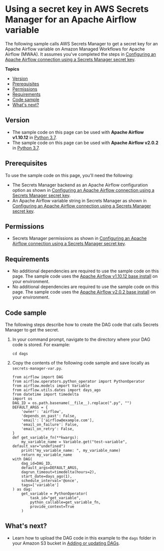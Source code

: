 # Using a secret key in AWS Secrets Manager for an Apache Airflow variable<a name="samples-secrets-manager-var"></a>

The following sample calls AWS Secrets Manager to get a secret key for an Apache Airflow variable on Amazon Managed Workflows for Apache Airflow \(MWAA\)\. It assumes you've completed the steps in [Configuring an Apache Airflow connection using a Secrets Manager secret key](connections-secrets-manager.md)\.

**Topics**
+ [Version](#samples-secrets-manager-var-version)
+ [Prerequisites](#samples-secrets-manager-var-prereqs)
+ [Permissions](#samples-secrets-manager-var-permissions)
+ [Requirements](#samples-hive-dependencies)
+ [Code sample](#samples-secrets-manager-var-code)
+ [What's next?](#samples-secrets-manager-var-next-up)

## Version<a name="samples-secrets-manager-var-version"></a>
+ The sample code on this page can be used with **Apache Airflow v1\.10\.12** in [Python 3\.7](https://www.python.org/dev/peps/pep-0537/)\.
+ The sample code on this page can be used with **Apache Airflow v2\.0\.2** in [Python 3\.7](https://www.python.org/dev/peps/pep-0537/)\.

## Prerequisites<a name="samples-secrets-manager-var-prereqs"></a>

To use the sample code on this page, you'll need the following:
+ The Secrets Manager backend as an Apache Airflow configuration option as shown in [Configuring an Apache Airflow connection using a Secrets Manager secret key](connections-secrets-manager.md)\.
+ An Apache Airflow variable string in Secrets Manager as shown in [Configuring an Apache Airflow connection using a Secrets Manager secret key](connections-secrets-manager.md)\.

## Permissions<a name="samples-secrets-manager-var-permissions"></a>
+ Secrets Manager permissions as shown in [Configuring an Apache Airflow connection using a Secrets Manager secret key](connections-secrets-manager.md)\.

## Requirements<a name="samples-hive-dependencies"></a>
+ No additional dependencies are required to use the sample code on this page\. The sample code uses the [Apache Airflow v1\.10\.12 base install](https://raw.githubusercontent.com/apache/airflow/constraints-1.10.12/constraints-3.7.txt) on your environment\.
+ No additional dependencies are required to use the sample code on this page\. The sample code uses the [Apache Airflow v2\.0\.2 base install](https://github.com/aws/aws-mwaa-local-runner/blob/main/docker/config/requirements.txt) on your environment\.

## Code sample<a name="samples-secrets-manager-var-code"></a>

The following steps describe how to create the DAG code that calls Secrets Manager to get the secret\.

1. In your command prompt, navigate to the directory where your DAG code is stored\. For example:

   ```
   cd dags
   ```

1. Copy the contents of the following code sample and save locally as `secrets-manager-var.py`\.

   ```
   from airflow import DAG
   from airflow.operators.python_operator import PythonOperator
   from airflow.models import Variable
   from airflow.utils.dates import days_ago
   from datetime import timedelta
   import os
   DAG_ID = os.path.basename(__file__).replace(".py", "")
   DEFAULT_ARGS = {
       'owner': 'airflow',
       'depends_on_past': False,
       'email': ['airflow@example.com'],
       'email_on_failure': False,
       'email_on_retry': False,
   }
   def get_variable_fn(**kwargs):
       my_variable_name = Variable.get("test-variable", default_var="undefined")
       print("my_variable_name: ", my_variable_name)
       return my_variable_name
   with DAG(
       dag_id=DAG_ID,
       default_args=DEFAULT_ARGS,
       dagrun_timeout=timedelta(hours=2),
       start_date=days_ago(1),
       schedule_interval='@once',
       tags=['variable']
   ) as dag:
       get_variable = PythonOperator(
           task_id="get_variable",
           python_callable=get_variable_fn,
           provide_context=True
       )
   ```

## What's next?<a name="samples-secrets-manager-var-next-up"></a>
+ Learn how to upload the DAG code in this example to the `dags` folder in your Amazon S3 bucket in [Adding or updating DAGs](configuring-dag-folder.md)\.